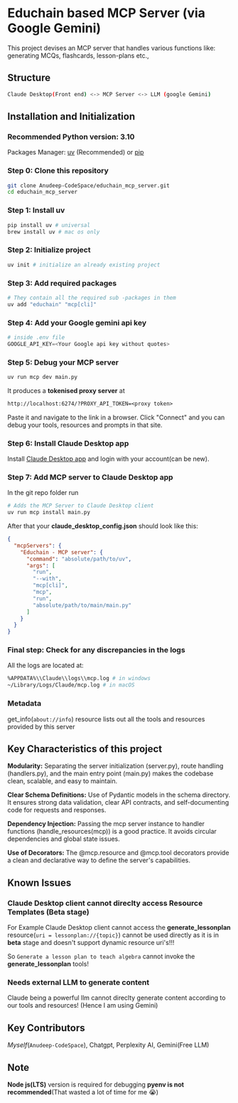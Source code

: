 # Educhain based MCP Server (via Google Gemini)

This project devises an MCP server that handles various functions like: generating MCQs, flashcards, lesson-plans etc.,

## Structure
```bash
Claude Desktop(Front end) <-> MCP Server <-> LLM (google Gemini)
```

## Installation and Initialization
### Recommended Python version: 3.10
Packages Manager: [uv](https://docs.astral.sh/uv/) (Recommended) or [pip](https://pip.pypa.io/en/stable/)
### Step 0: Clone this repository
```bash
git clone Anudeep-CodeSpace/educhain_mcp_server.git
cd educhain_mcp_server
```
### Step 1: Install uv
```bash
pip install uv # universal
brew install uv # mac os only
```
### Step 2: Initialize project
```bash
uv init # initialize an already existing project
```
### Step 3: Add required packages
```bash
# They contain all the required sub -packages in them
uv add "educhain" "mcp[cli]"
```
### Step 4: Add your Google gemini api key
```python
# inside .env file
GOOGLE_API_KEY=<Your Google api key without quotes>
```
### Step 5: Debug your MCP server
```bash
uv run mcp dev main.py
```
It produces a **tokenised proxy server** at 
```txt
http://localhost:6274/?PROXY_API_TOKEN=<proxy token>
```
Paste it and navigate to the link in a browser.
Click "Connect" and you can debug your tools, resources and prompts in that site.
### Step 6: Install Claude Desktop app
Install [Claude Desktop app](https://claude.ai/download) and login with your account(can be new).
### Step 7: Add MCP server to Claude Desktop app
In the git repo folder run
```bash
# Adds the MCP Server to Claude Desktop client
uv run mcp install main.py
```

After that your **claude_desktop_config.json** should look like this:
```json
{
  "mcpServers": {
    "Educhain - MCP server": {
      "command": "absolute/path/to/uv",
      "args": [
        "run",
        "--with",
        "mcp[cli]",
        "mcp",
        "run",
        "absolute/path/to/main/main.py"
      ]
    }
  }
}
```
### Final step: Check for any discrepancies in the logs
All the logs are located at:
```bash
%APPDATA%\\Claude\\logs\\mcp.log # in windows
~/Library/Logs/Claude/mcp.log # in macOS
```
### Metadata
get_info(`about://info`) resource lists out all the tools and resources provided by this server

## Key Characteristics of this project
**Modularity:** Separating the server initialization (server.py), route handling (handlers.py), and the main entry point (main.py) makes the codebase clean, scalable, and easy to maintain.

**Clear Schema Definitions:** Use of Pydantic models in the schema directory. It ensures strong data validation, clear API contracts, and self-documenting code for requests and responses.

**Dependency Injection:** Passing the mcp server instance to handler functions (handle_resources(mcp)) is a good practice. It avoids circular dependencies and global state issues.

**Use of Decorators:** The @mcp.resource and @mcp.tool decorators provide a clean and declarative way to define the server's capabilities.

## Known Issues
### Claude Desktop client cannot direclty access Resource Templates (Beta stage)
For Example Claude Desktop client cannot access the **generate_lessonplan** resource(`uri = lessonplan://{topic}`) cannot be used directly as it is in **beta** stage and doesn't support dynamic resource uri's!!!

So ``Generate a lesson plan to teach algebra`` cannot invoke the **generate_lessonplan** tools!
### Needs external LLM to generate content
Claude being a powerful llm cannot direclty generate content according to our tools and resources! (Hence I am using Gemini)

## Key Contributors
*Myself*(`Anudeep-CodeSpace`), Chatgpt, Perplexity AI, Gemini(Free LLM)

## Note
**Node js(LTS)** version is required for debugging
**pyenv is not recommended**(That wasted a lot of time for me 😭)